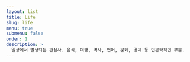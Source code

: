 ```yaml
---
layout: list
title: Life
slug: life
menu: true
submenu: false
order: 1
description: >
  일상에서 발생되는 관심사. 음식, 여행, 역사, 언어, 문화, 경제 등 인문학적인 부분.  
---
```

